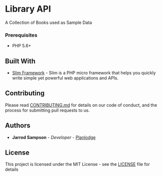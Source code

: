# Library API

A Collection of Books used as Sample Data

### Prerequisites

- PHP 5.6+

## Built With

* [Slim Framework](https://www.slimframework.com/) - Slim is a PHP micro framework that helps you quickly write simple yet powerful web applications and APIs. 

## Contributing

Please read [CONTRIBUTING.md](CONTRIBUTING.md) for details on our code of conduct, and the process for submitting pull requests to us.

## Authors

* **Jarrod Sampson** - *Developer* - [Planlodge](https://planlodge.com)

## License

This project is licensed under the MIT License - see the [LICENSE](LICENSE) file for details
